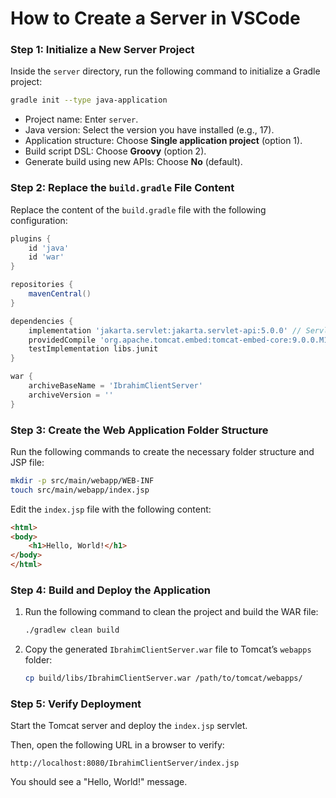 
# How to Create a Server in VSCode

### Step 1: Initialize a New Server Project
Inside the `server` directory, run the following command to initialize a Gradle project:
```bash
gradle init --type java-application
```
- Project name: Enter `server`.
- Java version: Select the version you have installed (e.g., 17).
- Application structure: Choose **Single application project** (option 1).
- Build script DSL: Choose **Groovy** (option 2).
- Generate build using new APIs: Choose **No** (default).

### Step 2: Replace the `build.gradle` File Content
Replace the content of the `build.gradle` file with the following configuration:
```groovy
plugins {
    id 'java'
    id 'war'
}

repositories {
    mavenCentral()
}

dependencies {
    implementation 'jakarta.servlet:jakarta.servlet-api:5.0.0' // Servlet API
    providedCompile 'org.apache.tomcat.embed:tomcat-embed-core:9.0.0.M1' // Tomcat embedded core
    testImplementation libs.junit
}

war {
    archiveBaseName = 'IbrahimClientServer'
    archiveVersion = ''
}
```

### Step 3: Create the Web Application Folder Structure
Run the following commands to create the necessary folder structure and JSP file:
```bash
mkdir -p src/main/webapp/WEB-INF
touch src/main/webapp/index.jsp
```

Edit the `index.jsp` file with the following content:
```html
<html>
<body>
    <h1>Hello, World!</h1>
</body>
</html>
```

### Step 4: Build and Deploy the Application
1. Run the following command to clean the project and build the WAR file:
    ```bash
    ./gradlew clean build
    ```
2. Copy the generated `IbrahimClientServer.war` file to Tomcat’s `webapps` folder:
    ```bash
    cp build/libs/IbrahimClientServer.war /path/to/tomcat/webapps/
    ```

### Step 5: Verify Deployment
Start the Tomcat server and deploy the `index.jsp` servlet.

Then, open the following URL in a browser to verify:
```
http://localhost:8080/IbrahimClientServer/index.jsp
```

You should see a "Hello, World!" message.
